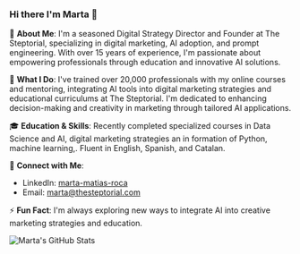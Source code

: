 ### Hi there I'm Marta 👋

🚀 **About Me**: I'm a seasoned Digital Strategy Director and Founder at The Steptorial, specializing in digital marketing, AI adoption, and prompt engineering. With over 15 years of experience, I'm passionate about empowering professionals through education and innovative AI solutions.

🌟 **What I Do**: I've trained over 20,000 professionals with my online courses and mentoring, integrating AI tools into digital marketing strategies and educational curriculums at The Steptorial. I'm dedicated to enhancing decision-making and creativity in marketing through tailored AI applications.

🎓 **Education & Skills**: Recently completed specialized courses in Data Science and AI,  digital marketing strategies an in formation of Python, machine learning,. Fluent in English, Spanish, and Catalan.

🔗 **Connect with Me**:
- LinkedIn: [marta-matias-roca](https://www.linkedin.com/in/marta-matias-roca/)
- Email: marta@thesteptorial.com

⚡ **Fun Fact**: I'm always exploring new ways to integrate AI into creative marketing strategies and education.

![Marta's GitHub Stats](https://github-readme-stats.vercel.app/api?username=martmats&show_icons=true)
